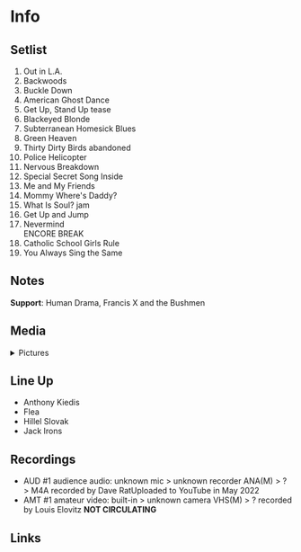 # Info

## Setlist

1. Out in L.A.
2. Backwoods
3. Buckle Down
4. American Ghost Dance
5. Get Up, Stand Up tease
6. Blackeyed Blonde
7. Subterranean Homesick Blues
8. Green Heaven
9. Thirty Dirty Birds abandoned
10. Police Helicopter
11. Nervous Breakdown
12. Special Secret Song Inside
13. Me and My Friends
14. Mommy Where's Daddy?
15. What Is Soul? jam
16. Get Up and Jump
17. Nevermind
<br> ENCORE BREAK
18. Catholic School Girls Rule
19. You Always Sing the Same

## Notes

**Support**: Human Drama, Francis X and the Bushmen

## Media 

<details>
  <summary>Pictures</summary>
  <!--<img alt="Setlist" title="Setlist" src="_.jpg" height="200" />
  <img alt="Ticket" title="Ticket" src="_.jpg" height="200" />
  <img alt="Flyer" title="Flyer" src="_.jpg" height="200" />
  <img alt="Clipping" title="Clipping" src="_.jpg" height="200" />-->
</details>

## Line Up

* Anthony Kiedis
* Flea
* Hillel Slovak
* Jack Irons

## Recordings

* AUD #1 audience audio: unknown mic > unknown recorder ANA(M) > ? > M4A recorded by Dave RatUploaded to YouTube in May 2022
* AMT #1 amateur video: built-in > unknown camera VHS(M) > ? recorded by Louis Elovitz **NOT CIRCULATING**

## Links